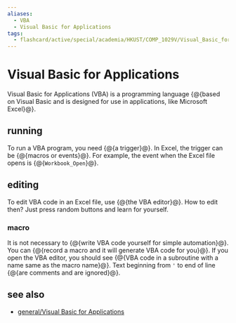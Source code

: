 ```yaml
---
aliases:
  - VBA
  - Visual Basic for Applications
tags:
  - flashcard/active/special/academia/HKUST/COMP_1029V/Visual_Basic_for_Applications
---
```


# Visual Basic for Applications

Visual Basic for Applications (VBA) is a programming language {@{based on Visual Basic and is designed for use in applications, like Microsoft Excel}@}. <!--SR:!2026-09-21,720,330-->

## running

To run a VBA program, you need {@{a trigger}@}. In Excel, the trigger can be {@{macros or events}@}. For example, the event when the Excel file opens is {@{`Workbook_Open`}@}. <!--SR:!2027-11-10,1068,350!2028-09-28,1322,350!2027-09-19,1005,339-->

## editing

To edit VBA code in an Excel file, use {@{the VBA editor}@}. How to edit then? Just press random buttons and learn for yourself. <!--SR:!2027-02-22,850,330-->

### macro

It is not necessary to {@{write VBA code yourself for simple automation}@}. You can {@{record a macro and it will generate VBA code for you}@}. If you open the VBA editor, you should see {@{VBA code in a subroutine with a name same as the macro name}@}. Text beginning from `'` to end of line {@{are comments and are ignored}@}. <!--SR:!2028-07-05,1256,350!2027-06-18,879,330!2026-08-23,664,310!2027-05-31,941,350-->

## see also

- [general/Visual Basic for Applications](../../../../general/Visual%20Basic%20for%20Applications.md)
